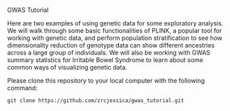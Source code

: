 GWAS Tutorial

Here are two examples of using genetic data for some exploratory analysis. We will walk through some basic functionalities of PLINK, a popular tool for working with genetic data, and perform population stratification to see how dimensionality reduction of genotype data can show different ancestries across a large group of individuals. We will also be working with GWAS summary statistics for Irritable Bowel Syndrome to learn about some common ways of visualizing genetic data.

Please clone this repository to your local computer with the following command: 

`git clone https://github.com/zrcjessica/gwas_tutorial.git`
